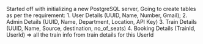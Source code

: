 Started off with initializing a new PostgreSQL server, 
Going to create tables as per the requirement: 
    1. User Details (UUID, Name, Number, Gmail);
    2. Admin Details (UUID, Name, Department, Location, API Key)
    3. Train Details (UUID, Name, Source, destination, no_of_seats)
    4. Booking Details (TrainId, UserId) => all the train info from train details for this UserId